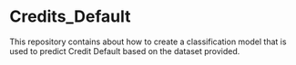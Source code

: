 # Credits_Default
This repository contains about how to create a classification model that is used to predict Credit Default based on the dataset provided.
